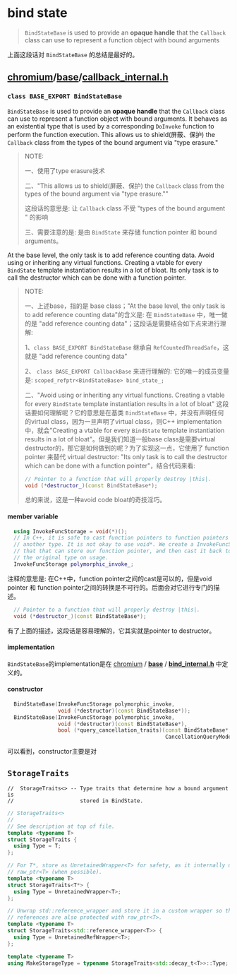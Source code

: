 # bind state

> `BindStateBase` is used to provide an **opaque handle** that the `Callback` class can use to represent a function object with bound arguments

上面这段话对 `BindStateBase` 的总结是最好的。

## [chromium](https://github.com/chromium/chromium)/[base](https://github.com/chromium/chromium/tree/master/base)/**[callback_internal.h](https://github.com/chromium/chromium/blob/master/base/callback_internal.h)**

### `class BASE_EXPORT BindStateBase`



`BindStateBase` is used to provide an **opaque handle** that the `Callback` class can use to represent a function object with bound arguments.  It behaves as an existential type that is used by a corresponding `DoInvoke` function to perform the function execution.  This allows us to shield(屏蔽、保护) the `Callback` class from the types of the bound argument via "type erasure."

> NOTE: 
>
> 一、使用了type erasure技术
>
> 二、"This allows us to shield(屏蔽、保护) the `Callback` class from the types of the bound argument via "type erasure.""
>
> 这段话的意思是: 让  `Callback` class 不受  "types of the bound argument " 的影响
>
> 三、需要注意的是: 是由 `BindState` 来存储 function pointer 和 bound arguments。

At the base level, the only task is to add reference counting data. Avoid using or inheriting any virtual functions. Creating a vtable for every `BindState` template instantiation results in a lot of bloat. Its only task is to call the destructor which can be done with a function pointer.

> NOTE: 
>
> 一、上述base，指的是 base class；"At the base level, the only task is to add reference counting data"的含义是: 在 `BindStateBase` 中，唯一做的是 "add reference counting data"；这段话是需要结合如下点来进行理解:
>
> 1、`class BASE_EXPORT BindStateBase` 继承自 `RefCountedThreadSafe`，这就是  "add reference counting data"
>
> 2、 `class BASE_EXPORT CallbackBase` 来进行理解的: 它的唯一的成员变量是: `scoped_refptr<BindStateBase> bind_state_;`
>
> 二、"Avoid using or inheriting any virtual functions. Creating a vtable for every `BindState` template instantiation results in a lot of bloat" 这段话要如何理解呢？它的意思是在基类 `BindStateBase` 中，并没有声明任何的virtual class，因为一旦声明了virtual class，则C++ implementation中，就会"Creating a vtable for every `BindState` template instantiation results in a lot of bloat"。但是我们知道一般base class是需要virtual destructor的，那它是如何做到的呢？为了实现这一点，它使用了 function pointer 来替代 virtual destructor: "Its only task is to call the destructor which can be done with a function pointer"，结合代码来看:
>
> ```C++
> // Pointer to a function that will properly destroy |this|.
> void (*destructor_)(const BindStateBase*);
> ```
>
> 总的来说，这是一种avoid code bloat的奇技淫巧。

#### member variable

```C++
  using InvokeFuncStorage = void(*)();
  // In C++, it is safe to cast function pointers to function pointers of
  // another type. It is not okay to use void*. We create a InvokeFuncStorage
  // that that can store our function pointer, and then cast it back to
  // the original type on usage.
  InvokeFuncStorage polymorphic_invoke_;
```

注释的意思是: 在C++中，function pointer之间的cast是可以的，但是void pointer 和 function pointer之间的转换是不可行的。后面会对它进行专门的描述。

```C++
  // Pointer to a function that will properly destroy |this|.
  void (*destructor_)(const BindStateBase*);
```

有了上面的描述，这段话是容易理解的，它其实就是pointer to destructor。





#### implementation

`BindStateBase`的implementation是在 [chromium](https://gitee.com/mirrors/chromium/tree/master) / **[base](https://gitee.com/mirrors/chromium/tree/master/base)** / **[bind_internal.h](https://gitee.com/mirrors/chromium/blob/master/base/bind_internal.h)** 中定义的。

#### constructor

```C++
  BindStateBase(InvokeFuncStorage polymorphic_invoke,
                void (*destructor)(const BindStateBase*));
  BindStateBase(InvokeFuncStorage polymorphic_invoke,
                void (*destructor)(const BindStateBase*),
                bool (*query_cancellation_traits)(const BindStateBase*,
                                                  CancellationQueryMode mode));
```

可以看到，constructor主要是对









## `StorageTraits`

```
//  StorageTraits<> -- Type traits that determine how a bound argument is
//                     stored in BindState.
```

```C++
// StorageTraits<>
//
// See description at top of file.
template <typename T>
struct StorageTraits {
  using Type = T;
};

// For T*, store as UnretainedWrapper<T> for safety, as it internally uses
// raw_ptr<T> (when possible).
template <typename T>
struct StorageTraits<T*> {
  using Type = UnretainedWrapper<T>;
};

// Unwrap std::reference_wrapper and store it in a custom wrapper so that
// references are also protected with raw_ptr<T>.
template <typename T>
struct StorageTraits<std::reference_wrapper<T>> {
  using Type = UnretainedRefWrapper<T>;
};

template <typename T>
using MakeStorageType = typename StorageTraits<std::decay_t<T>>::Type;
```
